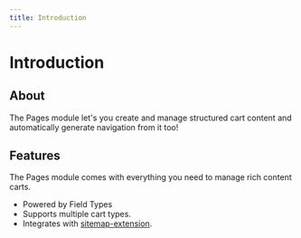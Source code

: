 ```yaml
---
title: Introduction
---
```


# Introduction

<div class="documentation__toc"></div>

## About

The Pages module let's you create and manage structured cart content and automatically generate navigation from it too!

## Features

The Pages module comes with everything you need to manage rich content carts.

- Powered by Field Types
- Supports multiple cart types.
- Integrates with [sitemap-extension](/documentation/sitemap-extension).
